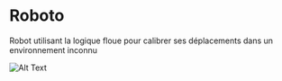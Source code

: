 # Roboto
Robot utilisant la logique floue pour calibrer ses déplacements dans un environnement inconnu

![Alt Text](https://i.ibb.co/JjQLDrQ/roboto.gif)

